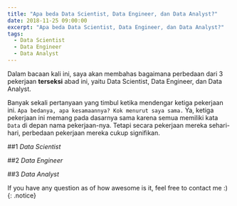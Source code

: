 ```yaml
---
title: "Apa beda Data Scientist, Data Engineer, dan Data Analyst?"
date: 2018-11-25 09:00:00
excerpt: "Apa beda Data Scientist, Data Engineer, dan Data Analyst?"
tags:
  - Data Scientist
  - Data Engineer
  - Data Analyst
---
```

Dalam bacaan kali ini, saya akan membahas bagaimana perbedaan dari 3 pekerjaan **terseksi** abad ini, yaitu Data Scientist, Data Engineer, dan Data Analyst.

Banyak sekali pertanyaan yang timbul ketika mendengar ketiga pekerjaan ini. `Apa bedanya, apa kesamaannya? Kok menurut saya sama.` Ya, ketiga pekerjaan ini memang pada dasarnya sama karena semua memiliki kata `Data` di depan nama pekerjaan-nya. Tetapi secara pekerjaan mereka sehari-hari, perbedaan pekerjaan mereka cukup signifikan.

##1 _Data Scientist_

##2 _Data Engineer_

##3 _Data Analyst_

 If you have any question as of how awesome is it, feel free to contact me :)
{: .notice}
